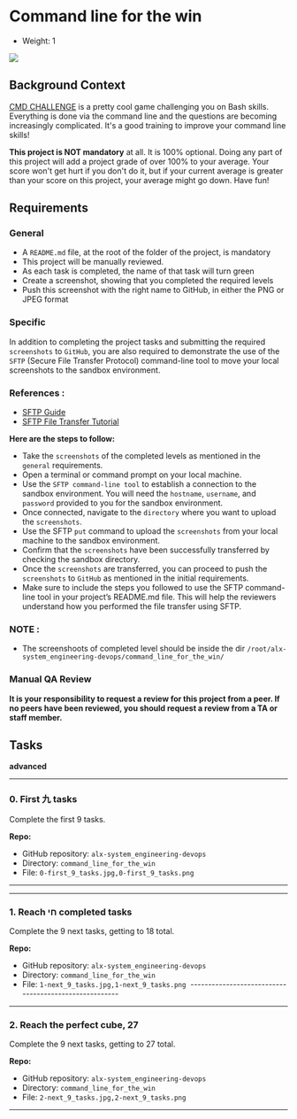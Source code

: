 Command line for the win
========================

-   Weight: 1

![](https://s3.amazonaws.com/intranet-projects-files/holbertonschool-sysadmin_devops/324/06AChAO.png)

Background Context
------------------

[CMD CHALLENGE](https://alx-intranet.hbtn.io/rltoken/a83_NOBEtXgFr1Yqej0HYA "CMD CHALLENGE") is a pretty cool game challenging you on Bash skills. Everything is done via the command line and the questions are becoming increasingly complicated. It's a good training to improve your command line skills!

**This project is NOT mandatory** at all. It is 100% optional. Doing any part of this project will add a project grade of over 100% to your average. Your score won't get hurt if you don't do it, but if your current average is greater than your score on this project, your average might go down. Have fun!


Requirements
------------

### General

-   A `README.md` file, at the root of the folder of the project, is mandatory
-   This project will be manually reviewed.
-   As each task is completed, the name of that task will turn green
-   Create a screenshot, showing that you completed the required levels
-   Push this screenshot with the right name to GitHub, in either the PNG or JPEG format

### Specific

In addition to completing the project tasks and submitting the required `screenshots` to `GitHub`, you are also required to demonstrate the use of the `SFTP` (Secure File Transfer Protocol) command-line tool to move your local screenshots to the sandbox environment.


### References :

-	[SFTP Guide](https://intranet.alxswe.com/rltoken/OwMT_ctWdMI7L6JFzLvVKQ "SFTP Guide")
-	[SFTP File Transfer Tutorial](https://intranet.alxswe.com/rltoken/aTKBzKWZ5EI-qZjJVblUzg "SFTP File Transfer Tutorial")

**Here are the steps to follow:**

-	Take the `screenshots` of the completed levels as mentioned in the `general` requirements.
-	Open a terminal or command prompt on your local machine.
-	Use the `SFTP command-line tool` to establish a connection to the sandbox environment. You will need the `hostname`, `username`, and `password` provided to you for the sandbox environment.
-	Once connected, navigate to the `directory` where you want to upload the `screenshots`.
-	Use the SFTP `put` command to upload the `screenshots` from your local machine to the sandbox environment.
-	Confirm that the `screenshots` have been successfully transferred by checking the sandbox directory.
-	Once the `screenshots` are transferred, you can proceed to push the `screenshots` to `GitHub` as mentioned in the initial requirements.
-	Make sure to include the steps you followed to use the SFTP command-line tool in your project’s README.md file. This will help the reviewers understand how you performed the file transfer using SFTP.

### NOTE :

-	The screenshoots of completed level should be inside the dir `/root/alx-system_engineering-devops/command_line_for_the_win/`


### Manual QA Review

**It is your responsibility to request a review for this project from a peer. If no peers have been reviewed, you should request a review from a TA or staff member.**


Tasks
-----

**advanced**

-------------------------------------------------------
### 0\. First 九 tasks

Complete the first 9 tasks.

**Repo:**

-   GitHub repository: `alx-system_engineering-devops`
-   Directory: `command_line_for_the_win`
-   File: `0-first_9_tasks.jpg,0-first_9_tasks.png`

-------------------------------------------------------



-------------------------------------------------------
### 1\. Reach חי completed tasks

Complete the 9 next tasks, getting to 18 total.

**Repo:**

-   GitHub repository: `alx-system_engineering-devops`
-   Directory: `command_line_for_the_win`
-   File: `1-next_9_tasks.jpg,1-next_9_tasks.png`
 ------------------------------------------------------



-------------------------------------------------------
### 2\. Reach the perfect cube, 27

Complete the 9 next tasks, getting to 27 total.

**Repo:**

-   GitHub repository: `alx-system_engineering-devops`
-   Directory: `command_line_for_the_win`
-   File: `2-next_9_tasks.jpg,2-next_9_tasks.png`
-------------------------------------------------------
